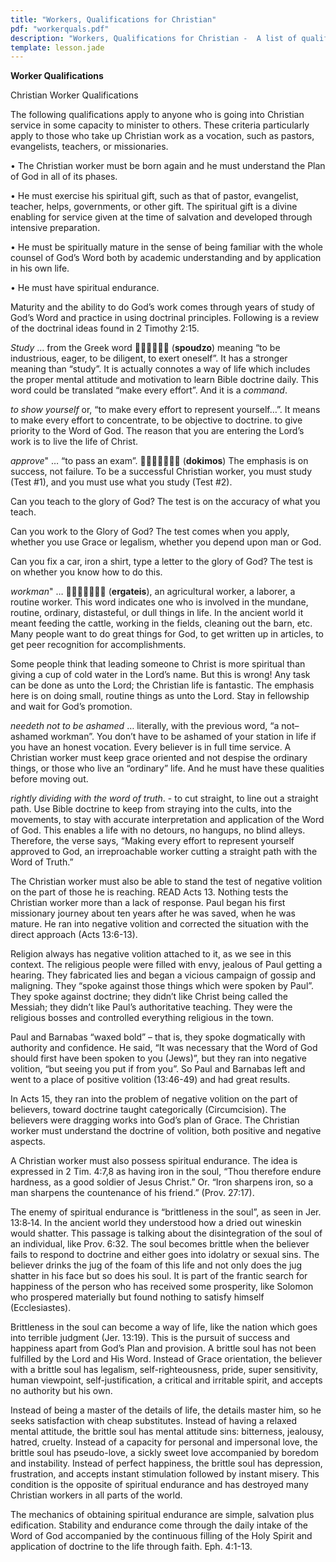 ```yaml
---
title: "Workers, Qualifications for Christian"
pdf: "workerquals.pdf"
description: "Workers, Qualifications for Christian -  A list of qualifications for every type of Christian worker, from personal worker to missionary to pastors and teachers."
template: lesson.jade
---
```



**Worker Qualifications**

Christian Worker Qualifications  

The following qualifications apply to anyone who is going into Christian
service in some capacity to minister to others. These criteria
particularly apply to those who take up Christian work as a vocation,
such as pastors, evangelists, teachers, or missionaries.

• The Christian worker must be born again and he must understand the
Plan of God in all of its phases.

• He must exercise his spiritual gift, such as that of pastor,
evangelist, teacher, helps, governments, or other gift. The spiritual
gift is a divine enabling for service given at the time of salvation and
developed through intensive preparation.

• He must be spiritually mature in the sense of being familiar with the
whole counsel of God’s Word both by academic understanding and by
application in his own life.

• He must have spiritual endurance.

Maturity and the ability to do God’s work comes through years of study
of God’s Word and practice in using doctrinal principles. Following is a
review of the doctrinal ideas found in 2 Timothy 2:15.

*Study* … from the Greek word  (**spoudzo**) meaning “to be
industrious, eager, to be diligent, to exert oneself”. It has a stronger
meaning than “study”. It is actually connotes a way of life which
includes the proper mental attitude and motivation to learn Bible
doctrine daily. This word could be translated “make every effort”. And
it is a *command*.

*to show yourself* or, “to make every effort to represent yourself…”. It
means to make every effort to concentrate, to be objective to doctrine.
to give priority to the Word of God. The reason that you are entering
the Lord’s work is to live the life of Christ.

*approve*" … “to pass an exam”.  (**dokimos**) The emphasis is on
success, not failure. To be a successful Christian worker, you must
study (Test \#1), and you must use what you study (Test \#2).

Can you teach to the glory of God? The test is on the accuracy of what
you teach.

Can you work to the Glory of God? The test comes when you apply, whether
you use Grace or legalism, whether you depend upon man or God.

Can you fix a car, iron a shirt, type a letter to the glory of God? The
test is on whether you know how to do this.

*workman*" …  (**ergateis**), an agricultural worker, a laborer,
a routine worker. This word indicates one who is involved in the
mundane, routine, ordinary, distasteful, or dull things in life. In the
ancient world it meant feeding the cattle, working in the fields,
cleaning out the barn, etc. Many people want to do great things for God,
to get written up in articles, to get peer recognition for
accomplishments.

Some people think that leading someone to Christ is more spiritual than
giving a cup of cold water in the Lord’s name. But this is wrong! Any
task can be done as unto the Lord; the Christian life is fantastic. The
emphasis here is on doing small, routine things as unto the Lord. Stay
in fellowship and wait for God’s promotion.

*needeth not to be ashamed* … literally, with the previous word, “a
not–ashamed workman”. You don’t have to be ashamed of your station in
life if you have an honest vocation. Every believer is in full time
service. A Christian worker must keep grace oriented and not despise the
ordinary things, or those who live an “ordinary” life. And he must have
these qualities before moving out.

*rightly dividing with the word of truth*. - to cut straight, to line
out a straight path. Use Bible doctrine to keep from straying into the
cults, into the movements, to stay with accurate interpretation and
application of the Word of God. This enables a life with no detours, no
hangups, no blind alleys. Therefore, the verse says, “Making every
effort to represent yourself approved to God, an irreproachable worker
cutting a straight path with the Word of Truth.”

The Christian worker must also be able to stand the test of negative
volition on the part of those he is reaching. READ Acts 13. Nothing
tests the Christian worker more than a lack of response. Paul began his
first missionary journey about ten years after he was saved, when he was
mature. He ran into negative volition and corrected the situation with
the direct approach (Acts 13:6-13).

Religion always has negative volition attached to it, as we see in this
context. The religious people were filled with envy, jealous of Paul
getting a hearing. They fabricated lies and began a vicious campaign of
gossip and maligning. They “spoke against those things which were spoken
by Paul”. They spoke against doctrine; they didn’t like Christ being
called the Messiah; they didn’t like Paul’s authoritative teaching. They
were the religious bosses and controlled everything religious in the
town.

Paul and Barnabas “waxed bold” – that is, they spoke dogmatically with
authority and confidence. He said, “It was necessary that the Word of
God should first have been spoken to you (Jews)”, but they ran into
negative volition, “but seeing you put if from you”. So Paul and
Barnabas left and went to a place of positive volition (13:46-49) and
had great results.

In Acts 15, they ran into the problem of negative volition on the part
of believers, toward doctrine taught categorically (Circumcision). The
believers were dragging works into God’s plan of Grace. The Christian
worker must understand the doctrine of volition, both positive and
negative aspects.

A Christian worker must also possess spiritual endurance. The idea is
expressed in 2 Tim. 4:7,8 as having iron in the soul, “Thou therefore
endure hardness, as a good soldier of Jesus Christ.” Or. “Iron sharpens
iron, so a man sharpens the countenance of his friend.” (Prov. 27:17).

The enemy of spiritual endurance is “brittleness in the soul”, as seen
in Jer. 13:8‑14. In the ancient world they understood how a dried out
wineskin would shatter. This passage is talking about the disintegration
of the soul of an individual, like Prov. 6:32. The soul becomes brittle
when the believer fails to respond to doctrine and either goes into
idolatry or sexual sins. The believer drinks the jug of the foam of this
life and not only does the jug shatter in his face but so does his soul.
It is part of the frantic search for happiness of the person who has
received some prosperity, like Solomon who prospered materially but
found nothing to satisfy himself (Ecclesiastes).

Brittleness in the soul can become a way of life, like the nation which
goes into terrible judgment (Jer. 13:19). This is the pursuit of success
and happiness apart from God’s Plan and provision. A brittle soul has
not been fulfilled by the Lord and His Word. Instead of Grace
orientation, the believer with a brittle soul has legalism,
self-righteousness, pride, super sensitivity, human viewpoint,
self-justification, a critical and irritable spirit, and accepts no
authority but his own.

Instead of being a master of the details of life, the details master
him, so he seeks satisfaction with cheap substitutes. Instead of having
a relaxed mental attitude, the brittle soul has mental attitude sins:
bitterness, jealousy, hatred, cruelty. Instead of a capacity for
personal and impersonal love, the brittle soul has pseudo-love, a sickly
sweet love accompanied by boredom and instability. Instead of perfect
happiness, the brittle soul has depression, frustration, and accepts
instant stimulation followed by instant misery. This condition is the
opposite of spiritual endurance and has destroyed many Christian workers
in all parts of the world.

The mechanics of obtaining spiritual endurance are simple, salvation
plus edification. Stability and endurance come through the daily intake
of the Word of God accompanied by the continuous filling of the Holy
Spirit and application of doctrine to the life through faith. Eph.
4:1-13.

